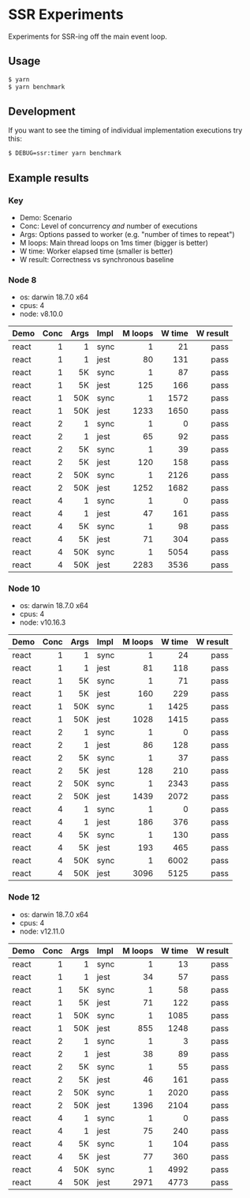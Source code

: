 SSR Experiments
===============

Experiments for SSR-ing off the main event loop.

## Usage

```sh
$ yarn
$ yarn benchmark
```

## Development

If you want to see the timing of individual implementation executions try this:

```sh
$ DEBUG=ssr:timer yarn benchmark
```

## Example results

### Key

* Demo: Scenario
* Conc: Level of concurrency _and_ number of executions
* Args: Options passed to worker (e.g. "number of times to repeat")
* M loops: Main thread loops on 1ms timer (bigger is better)
* W time: Worker elapsed time (smaller is better)
* W result: Correctness vs synchronous baseline

### Node 8

* os: darwin 18.7.0 x64
* cpus: 4
* node: v8.10.0

| Demo  | Conc | Args | Impl | M loops | W time | W result |
| :---- | ---: | ---: | :--- | ------: | -----: | -------: |
| react |    1 |    1 | sync |       1 |     21 |     pass |
| react |    1 |    1 | jest |      80 |    131 |     pass |
| react |    1 |   5K | sync |       1 |     87 |     pass |
| react |    1 |   5K | jest |     125 |    166 |     pass |
| react |    1 |  50K | sync |       1 |   1572 |     pass |
| react |    1 |  50K | jest |    1233 |   1650 |     pass |
| react |    2 |    1 | sync |       1 |      0 |     pass |
| react |    2 |    1 | jest |      65 |     92 |     pass |
| react |    2 |   5K | sync |       1 |     39 |     pass |
| react |    2 |   5K | jest |     120 |    158 |     pass |
| react |    2 |  50K | sync |       1 |   2126 |     pass |
| react |    2 |  50K | jest |    1252 |   1682 |     pass |
| react |    4 |    1 | sync |       1 |      0 |     pass |
| react |    4 |    1 | jest |      47 |    161 |     pass |
| react |    4 |   5K | sync |       1 |     98 |     pass |
| react |    4 |   5K | jest |      71 |    304 |     pass |
| react |    4 |  50K | sync |       1 |   5054 |     pass |
| react |    4 |  50K | jest |    2283 |   3536 |     pass |

### Node 10

* os: darwin 18.7.0 x64
* cpus: 4
* node: v10.16.3

| Demo  | Conc | Args | Impl | M loops | W time | W result |
| :---- | ---: | ---: | :--- | ------: | -----: | -------: |
| react |    1 |    1 | sync |       1 |     24 |     pass |
| react |    1 |    1 | jest |      81 |    118 |     pass |
| react |    1 |   5K | sync |       1 |     71 |     pass |
| react |    1 |   5K | jest |     160 |    229 |     pass |
| react |    1 |  50K | sync |       1 |   1425 |     pass |
| react |    1 |  50K | jest |    1028 |   1415 |     pass |
| react |    2 |    1 | sync |       1 |      0 |     pass |
| react |    2 |    1 | jest |      86 |    128 |     pass |
| react |    2 |   5K | sync |       1 |     37 |     pass |
| react |    2 |   5K | jest |     128 |    210 |     pass |
| react |    2 |  50K | sync |       1 |   2343 |     pass |
| react |    2 |  50K | jest |    1439 |   2072 |     pass |
| react |    4 |    1 | sync |       1 |      0 |     pass |
| react |    4 |    1 | jest |     186 |    376 |     pass |
| react |    4 |   5K | sync |       1 |    130 |     pass |
| react |    4 |   5K | jest |     193 |    465 |     pass |
| react |    4 |  50K | sync |       1 |   6002 |     pass |
| react |    4 |  50K | jest |    3096 |   5125 |     pass |

### Node 12

* os: darwin 18.7.0 x64
* cpus: 4
* node: v12.11.0

| Demo  | Conc | Args | Impl | M loops | W time | W result |
| :---- | ---: | ---: | :--- | ------: | -----: | -------: |
| react |    1 |    1 | sync |       1 |     13 |     pass |
| react |    1 |    1 | jest |      34 |     57 |     pass |
| react |    1 |   5K | sync |       1 |     58 |     pass |
| react |    1 |   5K | jest |      71 |    122 |     pass |
| react |    1 |  50K | sync |       1 |   1085 |     pass |
| react |    1 |  50K | jest |     855 |   1248 |     pass |
| react |    2 |    1 | sync |       1 |      3 |     pass |
| react |    2 |    1 | jest |      38 |     89 |     pass |
| react |    2 |   5K | sync |       1 |     55 |     pass |
| react |    2 |   5K | jest |      46 |    161 |     pass |
| react |    2 |  50K | sync |       1 |   2020 |     pass |
| react |    2 |  50K | jest |    1396 |   2104 |     pass |
| react |    4 |    1 | sync |       1 |      0 |     pass |
| react |    4 |    1 | jest |      75 |    240 |     pass |
| react |    4 |   5K | sync |       1 |    104 |     pass |
| react |    4 |   5K | jest |      77 |    360 |     pass |
| react |    4 |  50K | sync |       1 |   4992 |     pass |
| react |    4 |  50K | jest |    2971 |   4773 |     pass |
